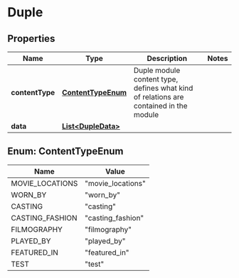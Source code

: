 
# Duple

## Properties
Name | Type | Description | Notes
------------ | ------------- | ------------- | -------------
**contentType** | [**ContentTypeEnum**](#ContentTypeEnum) | Duple module content type, defines what kind of relations are contained in the module | 
**data** | [**List&lt;DupleData&gt;**](DupleData.md) |  | 


<a name="ContentTypeEnum"></a>
## Enum: ContentTypeEnum
Name | Value
---- | -----
MOVIE_LOCATIONS | &quot;movie_locations&quot;
WORN_BY | &quot;worn_by&quot;
CASTING | &quot;casting&quot;
CASTING_FASHION | &quot;casting_fashion&quot;
FILMOGRAPHY | &quot;filmography&quot;
PLAYED_BY | &quot;played_by&quot;
FEATURED_IN | &quot;featured_in&quot;
TEST | &quot;test&quot;



